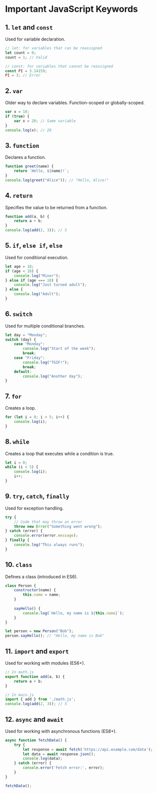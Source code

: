 
# Important JavaScript Keywords

## 1. `let` and `const`

Used for variable declaration.

```javascript
// let: for variables that can be reassigned
let count = 0;
count = 1; // Valid

// const: for variables that cannot be reassigned
const PI = 3.14159;
PI = 3; // Error
```

## 2. `var`

Older way to declare variables. Function-scoped or globally-scoped.

```javascript
var x = 10;
if (true) {
    var x = 20; // Same variable
}
console.log(x); // 20
```

## 3. `function`

Declares a function.

```javascript
function greet(name) {
    return `Hello, ${name}!`;
}
console.log(greet("Alice")); // "Hello, Alice!"
```

## 4. `return`

Specifies the value to be returned from a function.

```javascript
function add(a, b) {
    return a + b;
}
console.log(add(2, 3)); // 5
```

## 5. `if`, `else if`, `else`

Used for conditional execution.

```javascript
let age = 18;
if (age < 18) {
    console.log("Minor");
} else if (age === 18) {
    console.log("Just turned adult");
} else {
    console.log("Adult");
}
```

## 6. `switch`

Used for multiple conditional branches.

```javascript
let day = "Monday";
switch (day) {
    case "Monday":
        console.log("Start of the week");
        break;
    case "Friday":
        console.log("TGIF!");
        break;
    default:
        console.log("Another day");
}
```

## 7. `for`

Creates a loop.

```javascript
for (let i = 0; i < 5; i++) {
    console.log(i);
}
```

## 8. `while`

Creates a loop that executes while a condition is true.

```javascript
let i = 0;
while (i < 5) {
    console.log(i);
    i++;
}
```

## 9. `try`, `catch`, `finally`

Used for exception handling.

```javascript
try {
    // Code that may throw an error
    throw new Error("Something went wrong");
} catch (error) {
    console.error(error.message);
} finally {
    console.log("This always runs");
}
```

## 10. `class`

Defines a class (introduced in ES6).

```javascript
class Person {
    constructor(name) {
        this.name = name;
    }
    
    sayHello() {
        console.log(`Hello, my name is ${this.name}`);
    }
}

let person = new Person("Bob");
person.sayHello(); // "Hello, my name is Bob"
```

## 11. `import` and `export`

Used for working with modules (ES6+).

```javascript
// In math.js
export function add(a, b) {
    return a + b;
}

// In main.js
import { add } from './math.js';
console.log(add(2, 3)); // 5
```

## 12. `async` and `await`

Used for working with asynchronous functions (ES8+).

```javascript
async function fetchData() {
    try {
        let response = await fetch('https://api.example.com/data');
        let data = await response.json();
        console.log(data);
    } catch (error) {
        console.error('Fetch error:', error);
    }
}

fetchData();
```
